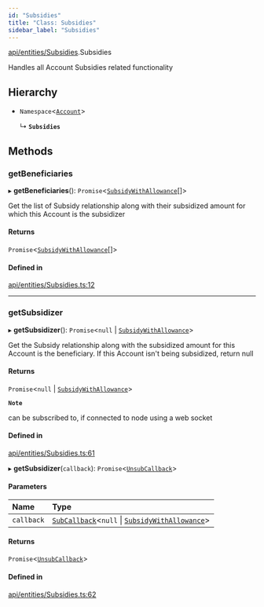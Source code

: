 ```yaml
---
id: "Subsidies"
title: "Class: Subsidies"
sidebar_label: "Subsidies"
---
```


[api/entities/Subsidies](../../../../modules/API/Entities/Subsidies/Subsidies.md).Subsidies

Handles all Account Subsidies related functionality

## Hierarchy

- `Namespace`\<[`Account`](../Account/Account.md)\>

  ↳ **`Subsidies`**

## Methods

### getBeneficiaries

▸ **getBeneficiaries**(): `Promise`\<[`SubsidyWithAllowance`](../../../../interfaces/API/Entities/Subsidy/Types/SubsidyWithAllowance/SubsidyWithAllowance.md)[]\>

Get the list of Subsidy relationship along with their subsidized amount for which this Account is the subsidizer

#### Returns

`Promise`\<[`SubsidyWithAllowance`](../../../../interfaces/API/Entities/Subsidy/Types/SubsidyWithAllowance/SubsidyWithAllowance.md)[]\>

#### Defined in

[api/entities/Subsidies.ts:12](https://github.com/PolymeshAssociation/polymesh-sdk/blob/5b946f904/src/api/entities/Subsidies.ts#L12)

___

### getSubsidizer

▸ **getSubsidizer**(): `Promise`\<``null`` \| [`SubsidyWithAllowance`](../../../../interfaces/API/Entities/Subsidy/Types/SubsidyWithAllowance/SubsidyWithAllowance.md)\>

Get the Subsidy relationship along with the subsidized amount for this Account is the beneficiary.
If this Account isn't being subsidized, return null

#### Returns

`Promise`\<``null`` \| [`SubsidyWithAllowance`](../../../../interfaces/API/Entities/Subsidy/Types/SubsidyWithAllowance/SubsidyWithAllowance.md)\>

**`Note`**

can be subscribed to, if connected to node using a web socket

#### Defined in

[api/entities/Subsidies.ts:61](https://github.com/PolymeshAssociation/polymesh-sdk/blob/5b946f904/src/api/entities/Subsidies.ts#L61)

▸ **getSubsidizer**(`callback`): `Promise`\<[`UnsubCallback`](../../../../modules/API/Entities/Types/Types.md#unsubcallback)\>

#### Parameters

| Name | Type |
| :------ | :------ |
| `callback` | [`SubCallback`](../../../../modules/API/Entities/Types/Types.md#subcallback)\<``null`` \| [`SubsidyWithAllowance`](../../../../interfaces/API/Entities/Subsidy/Types/SubsidyWithAllowance/SubsidyWithAllowance.md)\> |

#### Returns

`Promise`\<[`UnsubCallback`](../../../../modules/API/Entities/Types/Types.md#unsubcallback)\>

#### Defined in

[api/entities/Subsidies.ts:62](https://github.com/PolymeshAssociation/polymesh-sdk/blob/5b946f904/src/api/entities/Subsidies.ts#L62)
